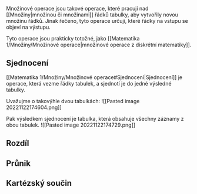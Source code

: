 Množinové operace jsou takové operace, které pracují nad [[Množiny|množinou či množinami]] řádků tabulky, aby vytvořily novou množinu řádků. Jinak řečeno, tyto operace určují, které řádky na vstupu se objeví na výstupu.

Tyto operace jsou prakticky totožné, jako [[Matematika 1/Množiny/Množinové operace|množinové operace z diskrétní matematiky]].

## Sjednocení
[[Matematika 1/Množiny/Množinové operace#Sjednocení|Sjednocení]] je operace, která vezme řádky tabulek, a sjednotí je do jedné výsledné tabulky.

Uvažujme o takovýhle dvou tabulkách:
![[Pasted image 20221122174604.png]]

Pak výsledkem sjednocení je tabulka, která obsahuje všechny záznamy z obou tabulek.
![[Pasted image 20221122174729.png]]

## Rozdíl


## Průnik

## Kartézský součin

